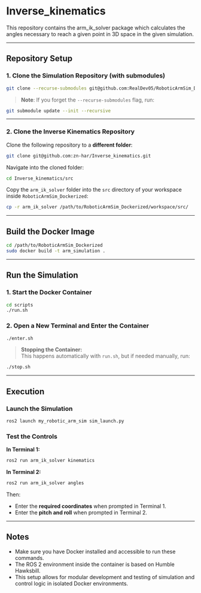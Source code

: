 # Inverse_kinematics

This repository contains the arm_ik_solver package which calculates the angles necessary to reach a given point in 3D space in the given simulation.

---

## Repository Setup

### 1. Clone the Simulation Repository (with submodules)

```bash
git clone --recurse-submodules git@github.com:RealDev05/RoboticArmSim_Dockerized.git
```

> **Note**: If you forget the `--recurse-submodules` flag, run:
```bash
git submodule update --init --recursive
```

---

### 2. Clone the Inverse Kinematics Repository

Clone the following repository to a **different folder**:

```bash
git clone git@github.com:zn-har/Inverse_kinematics.git
```

Navigate into the cloned folder:

```bash
cd Inverse_kinematics/src
```

Copy the `arm_ik_solver` folder into the `src` directory of your workspace inside `RoboticArmSim_Dockerized`:

```bash
cp -r arm_ik_solver /path/to/RoboticArmSim_Dockerized/workspace/src/
```

---

## Build the Docker Image

```bash
cd /path/to/RoboticArmSim_Dockerized
sudo docker build -t arm_simulation .
```

---

## Run the Simulation

### 1. Start the Docker Container

```bash
cd scripts
./run.sh
```

### 2. Open a New Terminal and Enter the Container

```bash
./enter.sh
```

> **Stopping the Container:**  
This happens automatically with `run.sh`, but if needed manually, run:
```bash
./stop.sh
```

---

## Execution

### Launch the Simulation

```bash
ros2 launch my_robotic_arm_sim sim_launch.py
```

### Test the Controls

**In Terminal 1:**
```bash
ros2 run arm_ik_solver kinematics
```

**In Terminal 2:**
```bash
ros2 run arm_ik_solver angles
```

Then:

- Enter the **required coordinates** when prompted in Terminal 1.
- Enter the **pitch and roll** when prompted in Terminal 2.

---

## Notes

- Make sure you have Docker installed and accessible to run these commands.
- The ROS 2 environment inside the container is based on Humble Hawksbill.
- This setup allows for modular development and testing of simulation and control logic in isolated Docker environments.
